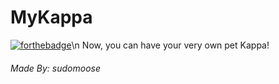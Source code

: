 # MyKappa
[![forthebadge](http://forthebadge.com/images/badges/powered-by-watergate.svg)](http://forthebadge.com)\n
Now, you can have your very own pet Kappa!

###### Made By: sudomoose
